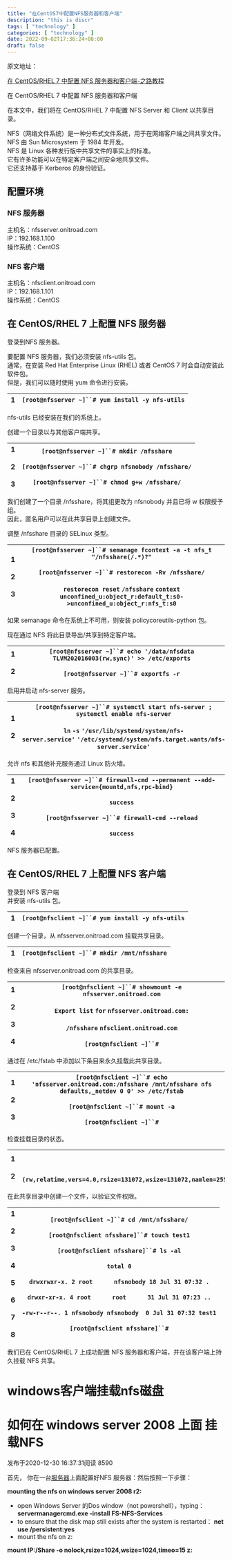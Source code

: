 ```yaml
---
title: "在CentOS7中配置NFS服务器和客户端"
description: "this is discr"
tags: [ "technology" ]
categories: [ "technology" ]
date: 2022-09-02T17:36:24+08:00
draft: false
---
```


原文地址：

[在 CentOS/RHEL 7 中配置 NFS 服务器和客户端-之路教程](https://www.onitroad.com/jc/linux/centos/service/nfs/how-to-configure-nfs-server-and-client-in-centos-rhel-7.html)

在 CentOS/RHEL 7 中配置 NFS 服务器和客户端

在本文中，我们将在 CentOS/RHEL 7 中配置 NFS Server 和 Client 以共享目录。

NFS（网络文件系统）是一种分布式文件系统，用于在网络客户端之间共享文件。  
NFS 由 Sun Microsystem 于 1984 年开发。  
NFS 是 Linux 各种发行版中共享文件的事实上的标准。  
它有许多功能可以在特定客户端之间安全地共享文件。  
它还支持基于 Kerberos 的身份验证。

## 配置环境

### NFS 服务器

主机名：nfsserver.onitroad.com  
IP：192.168.1.100  
操作系统：CentOS

### NFS 客户端

主机名：nfsclient.onitroad.com  
IP：192.168.1.101  
操作系统：CentOS

## 在 CentOS/RHEL 7 上配置 NFS 服务器

登录到NFS 服务器。

要配置 NFS 服务器，我们必须安装 nfs-utils 包。  
通常，在安装 Red Hat Enterprise Linux (RHEL) 或者 CentOS 7 时会自动安装此软件包。  
但是，我们可以随时使用 yum 命令进行安装。

| 1   | `[root@nfsserver ~]``# yum install -y nfs-utils` |
| --- | ------------------------------------------------ |

nfs-utils 已经安装在我们的系统上。

创建一个目录以与其他客户端共享。

| 1<br><br>2<br><br>3 | `[root@nfsserver ~]``# mkdir /nfsshare`<br><br>`[root@nfsserver ~]``# chgrp nfsnobody /nfsshare/`<br><br>`[root@nfsserver ~]``# chmod g+w /nfsshare/` |
| ------------------- | ----------------------------------------------------------------------------------------------------------------------------------------------------- |

我们创建了一个目录 /nfsshare，将其组更改为 nfsnobody 并且已将 w 权限授予组。  
因此，匿名用户可以在此共享目录上创建文件。

调整 /nfsshare 目录的 SELinux 类型。

| 1<br><br>2<br><br>3 | `[root@nfsserver ~]``# semanage fcontext -a -t nfs_t "/nfsshare(/.*)?"`<br><br>`[root@nfsserver ~]``# restorecon -Rv /nfsshare/`<br><br>`restorecon reset` `/nfsshare` `context unconfined_u:object_r:default_t:s0->unconfined_u:object_r:nfs_t:s0` |
| ------------------- | --------------------------------------------------------------------------------------------------------------------------------------------------------------------------------------------------------------------------------------------------- |

如果 semanage 命令在系统上不可用，则安装 policycoreutils-python 包。

现在通过 NFS 将此目录导出/共享到特定客户端。

| 1<br><br>2 | `[root@nfsserver ~]``# echo '/data/nfsdata TLVM202016003(rw,sync)' >> /etc/exports`<br><br>`[root@nfsserver ~]``# exportfs -r` |
| ---------- | ------------------------------------------------------------------------------------------------------------------------------ |

启用并启动 nfs-server 服务。

| 1<br><br>2 | `[root@nfsserver ~]``# systemctl start nfs-server ; systemctl enable nfs-server`<br><br>`ln` `-s` `'/usr/lib/systemd/system/nfs-server.service'` `'/etc/systemd/system/nfs.target.wants/nfs-server.service'` |
| ---------- | ------------------------------------------------------------------------------------------------------------------------------------------------------------------------------------------------------------ |

允许 nfs 和其他补充服务通过 Linux 防火墙。

| 1<br><br>2<br><br>3<br><br>4 | `[root@nfsserver ~]``# firewall-cmd --permanent --add-service={mountd,nfs,rpc-bind}`<br><br>`success`<br><br>`[root@nfsserver ~]``# firewall-cmd --reload`<br><br>`success` |
| ---------------------------- | --------------------------------------------------------------------------------------------------------------------------------------------------------------------------- |

NFS 服务器已配置。

## 在 CentOS/RHEL 7 上配置 NFS 客户端

登录到 NFS 客户端  
并安装 nfs-utils 包。

| 1   | `[root@nfsclient ~]``# yum install -y nfs-utils` |
| --- | ------------------------------------------------ |

创建一个目录，从 nfsserver.onitroad.com 挂载共享目录。

| 1   | `[root@nfsclient ~]``# mkdir /mnt/nfsshare` |
| --- | ------------------------------------------- |

检查来自 nfsserver.onitroad.com 的共享目录。

| 1<br><br>2<br><br>3<br><br>4 | `[root@nfsclient ~]``# showmount -e nfsserver.onitroad.com`<br><br>`Export list` `for` `nfsserver.onitroad.com:`<br><br>`/nfsshare` `nfsclient.onitroad.com`<br><br>`[root@nfsclient ~]``#` |
| ---------------------------- | ------------------------------------------------------------------------------------------------------------------------------------------------------------------------------------------- |

通过在 /etc/fstab 中添加以下条目来永久挂载此共享目录。

| 1<br><br>2<br><br>3 | `[root@nfsclient ~]``# echo 'nfsserver.onitroad.com:/nfsshare /mnt/nfsshare nfs defaults,_netdev 0 0' >> /etc/fstab`<br><br>`[root@nfsclient ~]``# mount -a`<br><br>`[root@nfsclient ~]``#` |
| ------------------- | ------------------------------------------------------------------------------------------------------------------------------------------------------------------------------------------- |

检查挂载目录的状态。

| 1<br><br>2 | `[root@nfsclient ~]``# mount \| grep nfs`<br><br>`nfsserver.onitroad.com:``/nfsshare` `on` `/mnt/nfsshare` `type` `nfs4 (rw,relatime,vers=4.0,rsize=131072,wsize=131072,namlen=255,hard,proto=tcp,port=0,timeo=600,retrans=2,sec=sys,clientaddr=192.168.1.202,local_lock=none,addr=192.168.1.200,_netdev)` |
| ---------- | ---------------------------------------------------------------------------------------------------------------------------------------------------------------------------------------------------------------------------------------------------------------------------------------------------------- |

在此共享目录中创建一个文件，以验证文件权限。

| 1<br><br>2<br><br>3<br><br>4<br><br>5<br><br>6<br><br>7<br><br>8 | `[root@nfsclient ~]``# cd /mnt/nfsshare/`<br><br>`[root@nfsclient nfsshare]``# touch test1`<br><br>`[root@nfsclient nfsshare]``# ls -al`<br><br>`total 0`<br><br>`drwxrwxr-x. 2 root      nfsnobody 18 Jul 31 07:32 .`<br><br>`drwxr-xr-x. 4 root      root      31 Jul 31 07:23 ..`<br><br>`-rw-r--r--. 1 nfsnobody nfsnobody  0 Jul 31 07:32 test1`<br><br>`[root@nfsclient nfsshare]``#` |
| ---------------------------------------------------------------- | ------------------------------------------------------------------------------------------------------------------------------------------------------------------------------------------------------------------------------------------------------------------------------------------------------------------------------------------------------------------------------------------- |

我们已在 CentOS/RHEL 7 上成功配置 NFS 服务器和客户端，并在该客户端上持久挂载 NFS 共享。

# windows客户端挂载nfs磁盘

# 如何在 windows server 2008 上面 挂载NFS

发布于2020-12-30 16:37:31阅读 8590

首先， 你在一台[服务器](https://cloud.tencent.com/product/cvm?from=10680)上面配置好NFS 服务器：然后按照一下步骤：

**mounting the nfs on windows server 2008 r2:**

- open Windows Server 的Dos window（not powershell），typing： **servermanagercmd.exe -install FS-NFS-Services**
- to ensure that the disk map still exists after the system is restarted：
   **net use /persistent:yes**
- mount the nfs on z:

**mount IP:/Share -o nolock,rsize=1024,wsize=1024,timeo=15 z:**
